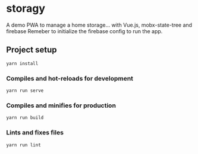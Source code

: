 # storagy

A demo PWA to manage a home storage... with Vue.js, mobx-state-tree and firebase
Remeber to initialize the firebase config to run the app.

## Project setup
```
yarn install
```

### Compiles and hot-reloads for development
```
yarn run serve
```

### Compiles and minifies for production
```
yarn run build
```

### Lints and fixes files
```
yarn run lint
```

